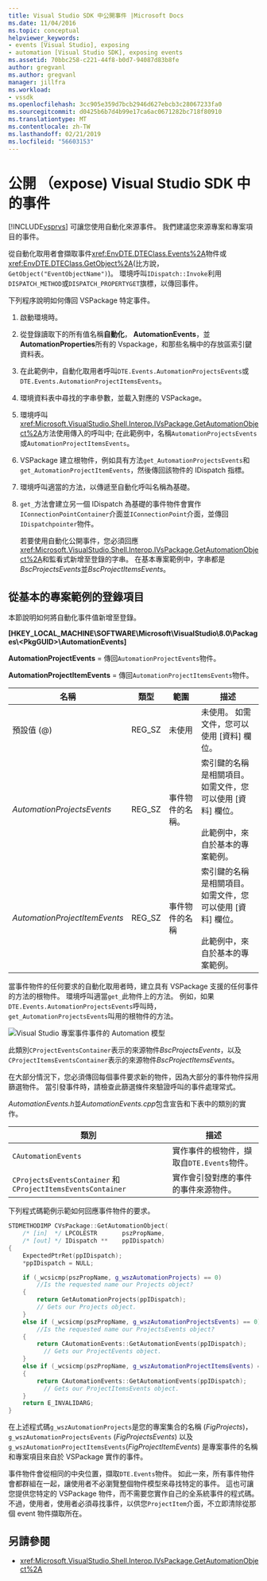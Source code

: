 ```yaml
---
title: Visual Studio SDK 中公開事件 |Microsoft Docs
ms.date: 11/04/2016
ms.topic: conceptual
helpviewer_keywords:
- events [Visual Studio], exposing
- automation [Visual Studio SDK], exposing events
ms.assetid: 70bbc258-c221-44f8-b0d7-94087d83b8fe
author: gregvanl
ms.author: gregvanl
manager: jillfra
ms.workload:
- vssdk
ms.openlocfilehash: 3cc905e359d7bcb2946d627ebcb3c28067233fa0
ms.sourcegitcommit: d0425b6b7d4b99e17ca6ac0671282bc718f80910
ms.translationtype: MT
ms.contentlocale: zh-TW
ms.lasthandoff: 02/21/2019
ms.locfileid: "56603153"
---
```

# <a name="expose-events-in-the-visual-studio-sdk"></a>公開 （expose) Visual Studio SDK 中的事件
[!INCLUDE[vsprvs](../../code-quality/includes/vsprvs_md.md)] 可讓您使用自動化來源事件。 我們建議您來源專案和專案項目的事件。

 從自動化取用者會擷取事件<xref:EnvDTE.DTEClass.Events%2A>物件或<xref:EnvDTE.DTEClass.GetObject%2A>(比方說， `GetObject("EventObjectName")`)。 環境呼叫`IDispatch::Invoke`利用`DISPATCH_METHOD`或`DISPATCH_PROPERTYGET`旗標，以傳回事件。

 下列程序說明如何傳回 VSPackage 特定事件。

1. 啟動環境時。

2. 從登錄讀取下的所有值名稱**自動化**， **AutomationEvents**，並**AutomationProperties**所有的 Vspackage，和那些名稱中的存放區索引鍵資料表。

3. 在此範例中，自動化取用者呼叫`DTE.Events.AutomationProjectsEvents`或`DTE.Events.AutomationProjectItemsEvents`。

4. 環境資料表中尋找的字串參數，並載入對應的 VSPackage。

5. 環境呼叫<xref:Microsoft.VisualStudio.Shell.Interop.IVsPackage.GetAutomationObject%2A>方法使用傳入的呼叫中; 在此範例中，名稱`AutomationProjectsEvents`或`AutomationProjectItemsEvents`。

6. VSPackage 建立根物件，例如具有方法`get_AutomationProjectsEvents`和`get_AutomationProjectItemEvents`，然後傳回該物件的 IDispatch 指標。

7. 環境呼叫適當的方法，以傳遞至自動化呼叫名稱為基礎。

8. `get_`方法會建立另一個 IDispatch 為基礎的事件物件會實作`IConnectionPointContainer`介面並`IConnectionPoint`介面，並傳回`IDispatchpointer`物件。

   若要使用自動化公開事件，您必須回應<xref:Microsoft.VisualStudio.Shell.Interop.IVsPackage.GetAutomationObject%2A>和監看式新增至登錄的字串。 在基本專案範例中，字串都是*BscProjectsEvents*並*BscProjectItemsEvents*。

## <a name="registry-entries-from-the-basic-project-sample"></a>從基本的專案範例的登錄項目
 本節說明如何將自動化事件值新增至登錄。

 **[HKEY_LOCAL_MACHINE\SOFTWARE\Microsoft\VisualStudio\8.0\Packages\\<PkgGUID\>\AutomationEvents]**

 **AutomationProjectEvents** = 傳回`AutomationProjectEvents`物件。

 **AutomationProjectItemEvents** = 傳回`AutomationProjectItemsEvents`物件。

|名稱|類型|範圍|描述|
|----------|----------|-----------|-----------------|
|預設值 (@)|REG_SZ|未使用|未使用。 如需文件，您可以使用 [資料] 欄位。|
|*AutomationProjectsEvents*|REG_SZ|事件物件的名稱。|索引鍵的名稱是相關項目。 如需文件，您可以使用 [資料] 欄位。<br /><br /> 此範例中，來自於基本的專案範例。|
|*AutomationProjectItemEvents*|REG_SZ|事件物件的名稱|索引鍵的名稱是相關項目。 如需文件，您可以使用 [資料] 欄位。<br /><br /> 此範例中，來自於基本的專案範例。|

 當事件物件的任何要求的自動化取用者時，建立具有 VSPackage 支援的任何事件的方法的根物件。 環境呼叫適當`get_`此物件上的方法。 例如，如果`DTE.Events.AutomationProjectsEvents`呼叫時，`get_AutomationProjectsEvents`叫用的根物件的方法。

 ![Visual Studio 專案事件](../../extensibility/internals/media/projectevents.gif "ProjectEvents")事件的 Automation 模型

 此類別`CProjectEventsContainer`表示的來源物件*BscProjectsEvents*，以及`CProjectItemsEventsContainer`表示的來源物件*BscProjectItemsEvents*。

 在大部分情況下，您必須傳回每個事件要求新的物件，因為大部分的事件物件採用篩選物件。 當引發事件時，請檢查此篩選條件來驗證呼叫的事件處理常式。

 *AutomationEvents.h*並*AutomationEvents.cpp*包含宣告和下表中的類別的實作。

|類別|描述|
|-----------|-----------------|
|`CAutomationEvents`|實作事件的根物件，擷取自`DTE.Events`物件。|
|`CProjectsEventsContainer` 和 `CProjectItemsEventsContainer`|實作會引發對應的事件的事件來源物件。|

 下列程式碼範例示範如何回應事件物件的要求。

```cpp
STDMETHODIMP CVsPackage::GetAutomationObject(
    /* [in]  */ LPCOLESTR       pszPropName,
    /* [out] */ IDispatch **    ppIDispatch)
{
    ExpectedPtrRet(ppIDispatch);
    *ppIDispatch = NULL;

    if (_wcsicmp(pszPropName, g_wszAutomationProjects) == 0)
        //Is the requested name our Projects object?
    {
        return GetAutomationProjects(ppIDispatch);
        // Gets our Projects object.
    }
    else if (_wcsicmp(pszPropName, g_wszAutomationProjectsEvents) == 0)
        //Is the requested name our ProjectsEvents object?
    {
        return CAutomationEvents::GetAutomationEvents(ppIDispatch);
          // Gets our ProjectEvents object.
    }
    else if (_wcsicmp(pszPropName, g_wszAutomationProjectItemsEvents) == 0)  //Is the requested name our ProjectsItemsEvents object?
    {
        return CAutomationEvents::GetAutomationEvents(ppIDispatch);
          // Gets our ProjectItemsEvents object.
    }
    return E_INVALIDARG;
}
```

 在上述程式碼`g_wszAutomationProjects`是您的專案集合的名稱 (*FigProjects*)， `g_wszAutomationProjectsEvents` (*FigProjectsEvents*) 以及`g_wszAutomationProjectItemsEvents`(*FigProjectItemEvents*) 是專案事件的名稱和專案項目來自於 VSPackage 實作的事件。

 事件物件會從相同的中央位置，擷取`DTE.Events`物件。 如此一來，所有事件物件會都群組在一起，讓使用者不必瀏覽整個物件模型來尋找特定的事件。 這也可讓您提供您特定的 VSPackage 物件，而不需要您實作自己的全系統事件的程式碼。 不過，使用者，使用者必須尋找事件，以供您`ProjectItem`介面，不立即清除從那個 event 物件擷取所在。

## <a name="see-also"></a>另請參閱
- <xref:Microsoft.VisualStudio.Shell.Interop.IVsPackage.GetAutomationObject%2A>
